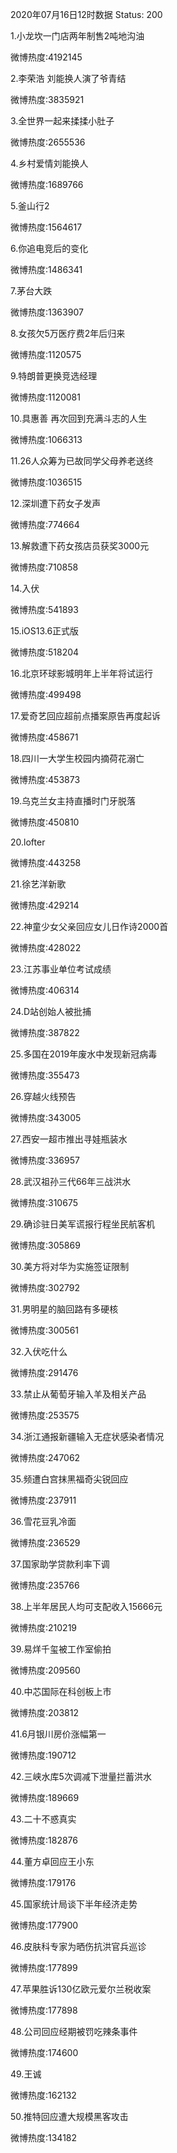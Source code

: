 2020年07月16日12时数据
Status: 200

1.小龙坎一门店两年制售2吨地沟油

微博热度:4192145

2.李荣浩 刘能换人演了爷青结

微博热度:3835921

3.全世界一起来揉揉小肚子

微博热度:2655536

4.乡村爱情刘能换人

微博热度:1689766

5.釜山行2

微博热度:1564617

6.你追电竞后的变化

微博热度:1486341

7.茅台大跌

微博热度:1363907

8.女孩欠5万医疗费2年后归来

微博热度:1120575

9.特朗普更换竞选经理

微博热度:1120081

10.具惠善 再次回到充满斗志的人生

微博热度:1066313

11.26人众筹为已故同学父母养老送终

微博热度:1036515

12.深圳遭下药女子发声

微博热度:774664

13.解救遭下药女孩店员获奖3000元

微博热度:710858

14.入伏

微博热度:541893

15.iOS13.6正式版

微博热度:518204

16.北京环球影城明年上半年将试运行

微博热度:499498

17.爱奇艺回应超前点播案原告再度起诉

微博热度:458671

18.四川一大学生校园内摘荷花溺亡

微博热度:453873

19.乌克兰女主持直播时门牙脱落

微博热度:450810

20.lofter

微博热度:443258

21.徐艺洋新歌

微博热度:429214

22.神童少女父亲回应女儿日作诗2000首

微博热度:428022

23.江苏事业单位考试成绩

微博热度:406314

24.D站创始人被批捕

微博热度:387822

25.多国在2019年废水中发现新冠病毒

微博热度:355473

26.穿越火线预告

微博热度:343005

27.西安一超市推出寻娃瓶装水

微博热度:336957

28.武汉祖孙三代66年三战洪水

微博热度:310675

29.确诊驻日美军谎报行程坐民航客机

微博热度:305869

30.美方将对华为实施签证限制

微博热度:302792

31.男明星的脑回路有多硬核

微博热度:300561

32.入伏吃什么

微博热度:291476

33.禁止从葡萄牙输入羊及相关产品

微博热度:253575

34.浙江通报新疆输入无症状感染者情况

微博热度:247062

35.频遭白宫抹黑福奇尖锐回应

微博热度:237911

36.雪花豆乳冷面

微博热度:236529

37.国家助学贷款利率下调

微博热度:235766

38.上半年居民人均可支配收入15666元

微博热度:210219

39.易烊千玺被工作室偷拍

微博热度:209560

40.中芯国际在科创板上市

微博热度:203812

41.6月银川房价涨幅第一

微博热度:190712

42.三峡水库5次调减下泄量拦蓄洪水

微博热度:189669

43.二十不惑真实

微博热度:182876

44.董方卓回应王小东

微博热度:179176

45.国家统计局谈下半年经济走势

微博热度:177900

46.皮肤科专家为晒伤抗洪官兵巡诊

微博热度:177899

47.苹果胜诉130亿欧元爱尔兰税收案

微博热度:177898

48.公司回应经期被罚吃辣条事件

微博热度:174600

49.王诚

微博热度:162132

50.推特回应遭大规模黑客攻击

微博热度:134182

